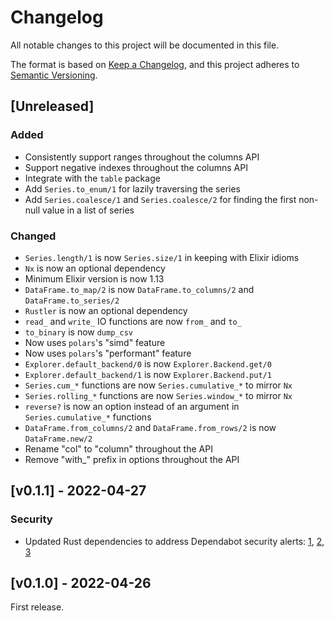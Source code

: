 # Changelog

All notable changes to this project will be documented in this file.

The format is based on [Keep a Changelog](https://keepachangelog.com/en/1.0.0/),
and this project adheres to [Semantic Versioning](https://semver.org/spec/v2.0.0.html).

## [Unreleased]

### Added

- Consistently support ranges throughout the columns API
- Support negative indexes throughout the columns API
- Integrate with the `table` package
- Add `Series.to_enum/1` for lazily traversing the series
- Add `Series.coalesce/1` and `Series.coalesce/2` for finding the first non-null value in a list of series

### Changed

- `Series.length/1` is now `Series.size/1` in keeping with Elixir idioms
- `Nx` is now an optional dependency
- Minimum Elixir version is now 1.13
- `DataFrame.to_map/2` is now `DataFrame.to_columns/2` and `DataFrame.to_series/2`
- `Rustler` is now an optional dependency
- `read_` and `write_` IO functions are now `from_` and `to_`
- `to_binary` is now `dump_csv`
- Now uses `polars`'s "simd" feature
- Now uses `polars`'s "performant" feature
- `Explorer.default_backend/0` is now `Explorer.Backend.get/0`
- `Explorer.default_backend/1` is now `Explorer.Backend.put/1`
- `Series.cum_*` functions are now `Series.cumulative_*` to mirror `Nx`
- `Series.rolling_*` functions are now `Series.window_*` to mirror `Nx`
- `reverse?` is now an option instead of an argument in `Series.cumulative_*` functions
- `DataFrame.from_columns/2` and `DataFrame.from_rows/2` is now `DataFrame.new/2`
- Rename "col" to "column" throughout the API
- Remove "with\_" prefix in options throughout the API

## [v0.1.1] - 2022-04-27

### Security

- Updated Rust dependencies to address Dependabot security alerts: [1](https://github.com/elixir-nx/explorer/security/dependabot/1), [2](https://github.com/elixir-nx/explorer/security/dependabot/3), [3](https://github.com/elixir-nx/explorer/security/dependabot/4)

## [v0.1.0] - 2022-04-26

First release.

